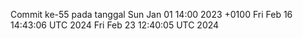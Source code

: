 Commit ke-55 pada tanggal Sun Jan 01 14:00 2023 +0100
Fri Feb 16 14:43:06 UTC 2024
Fri Feb 23 12:40:05 UTC 2024
